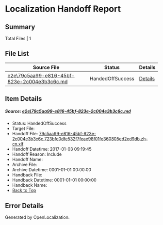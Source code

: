 # <a name='report-top'></a> Localization Handoff Report

## Summary
 Total Files | 1

## File List
 Source File | Status | Details 
 ----------- | ------ | ------- 
 [e2e\79c5aa99-e816-45bf-823e-2c004e3b3c6c.md](https://github.com/OpenLocalizationTestOrg/ol-test1/blob/3ca499a15c599aa359ca971541c0e551fe25fa1c/e2e/79c5aa99-e816-45bf-823e-2c004e3b3c6c.md) | HandedOffSuccess | [Details](#6487fbd4ae9631509f0a86960655db30f82cf7361)

## Item Details
##### <a name='6487fbd4ae9631509f0a86960655db30f82cf7361'></a> Source: [e2e\79c5aa99-e816-45bf-823e-2c004e3b3c6c.md](https://github.com/OpenLocalizationTestOrg/ol-test1/blob/3ca499a15c599aa359ca971541c0e551fe25fa1c/e2e/79c5aa99-e816-45bf-823e-2c004e3b3c6c.md)
* Status: HandedOffSuccess
* Target File: 
* Handoff File: [79c5aa99-e816-45bf-823e-2c004e3b3c6c.723bfc0dfe532f7feae98f01fe360805ed2ed9db.zh-cn.xlf](https://github.com/OpenLocalizationTestOrg/ol-test1-handoff/blob/b097b870e9bb3ef12b7959eb4beff6ea2e3d7034/ol-handoff/OpenLocalizationTestOrg/ol-test1-zhcn/ci/ht/79c5aa99-e816-45bf-823e-2c004e3b3c6c.723bfc0dfe532f7feae98f01fe360805ed2ed9db.zh-cn.xlf)
* Handoff Datetime: 2017-01-03 09:19:45
* Handoff Reason: Include
* Handoff Name: 
* Archive File: 
* Archive Datetime: 0001-01-01 00:00:00
* Handback File: 
* Handback Datetime: 0001-01-01 00:00:00
* Handback Name: 
* [Back to Top](#report-top)


## Error Details

Generated by OpenLocalization.
